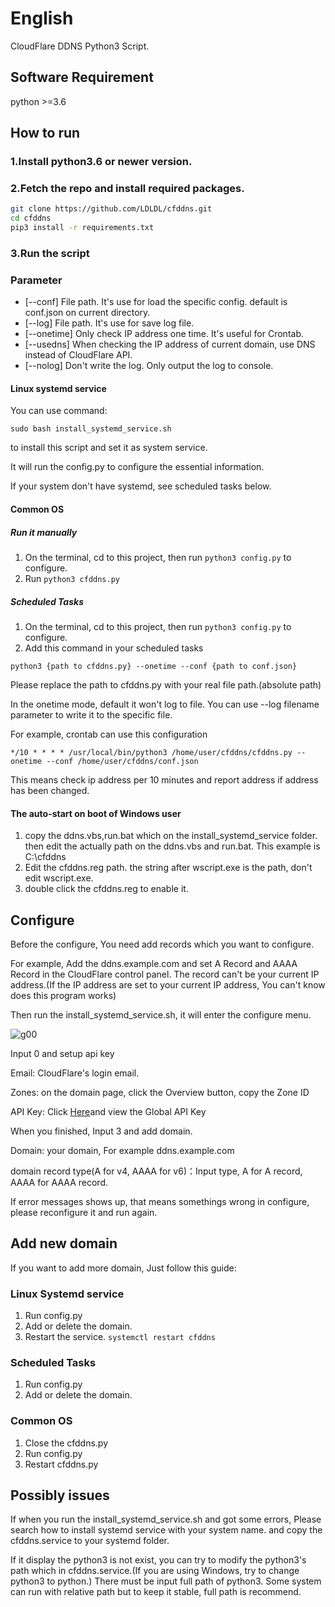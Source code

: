 # English

CloudFlare DDNS Python3 Script.

## Software Requirement

python >=3.6

## How to run

### 1.Install python3.6 or newer version.

### 2.Fetch the repo and install required packages.

```bash
git clone https://github.com/LDLDL/cfddns.git
cd cfddns
pip3 install -r requirements.txt
```
### 3.Run the script

### Parameter

- [--conf] File path. It's use for load the specific config. default is conf.json on current directory.
- [--log] File path. It's use for save log file.
- [--onetime] Only check IP address one time. It's useful for Crontab.
- [--usedns] When checking the IP address of current domain, use DNS instead of CloudFlare API.
- [--nolog] Don't write the log. Only output the log to console.

#### Linux systemd service

You can use command: 

`sudo bash install_systemd_service.sh`

to install this script and set it as system service.

It will run the config.py to configure the essential information.

If your system don't have systemd, see scheduled tasks below.

#### Common OS

##### Run it manually

1. On the terminal, cd to this project, then run `python3 config.py` to configure.  
2. Run `python3 cfddns.py`

##### Scheduled Tasks

1. On the terminal, cd to this project, then run `python3 config.py` to configure.  
2. Add this command in your scheduled tasks

`python3 {path to cfddns.py} --onetime --conf {path to conf.json}`

Please replace the path to cfddns.py with your real file path.(absolute path)

In the onetime mode, default it won't log to file. You can use --log filename parameter to write it to the specific file.

For example, crontab can use this configuration

`*/10 * * * * /usr/local/bin/python3 /home/user/cfddns/cfddns.py --onetime --conf /home/user/cfddns/conf.json`

This means check ip address per 10 minutes and report address if address has been changed.

#### The auto-start on boot of Windows user

1. copy the ddns.vbs,run.bat which on the install_systemd_service folder. then edit the actually path on the ddns.vbs and run.bat. This example is C:\cfddns
2. Edit the cfddns.reg path. the string after wscript.exe is the path, don't edit wscript.exe.
3. double click the cfddns.reg to enable it.

## Configure

Before the configure, You need add records which you want to configure.

For example, Add the ddns.example.com and set A Record and AAAA Record in the CloudFlare control panel. The record can't be your current IP address.(If the IP address are set to your current IP address, You can't know does this program works)

Then run the install_systemd_service.sh, it will enter the configure menu.

![g00](https://user-images.githubusercontent.com/81149482/129917531-d499ae47-79ab-44b0-910b-e1f2a98fc68c.png)

Input 0 and setup api key

Email: CloudFlare's login email.

Zones: on the domain page, click the Overview button, copy the Zone ID

API Key: Click [Here](https://dash.cloudflare.com/profile/api-tokens)and view the Global API Key

When you finished, Input 3 and add domain.

Domain: your domain, For example ddns.example.com

domain record type(A for v4, AAAA for v6)：Input type, A for A record, AAAA for AAAA record.

If error messages shows up, that means somethings wrong in configure, please reconfigure it and run again.

## Add new domain

If you want to add more domain, Just follow this guide:

### Linux Systemd service

1. Run config.py
2. Add or delete the domain.
3. Restart the service. `systemctl restart cfddns`

### Scheduled Tasks

1. Run config.py
2. Add or delete the domain.

### Common OS

1. Close the cfddns.py
2. Run config.py
3. Restart cfddns.py

## Possibly issues

If when you run the install_systemd_service.sh and got some errors, Please search how to install systemd service with your system name. and copy the cfddns.service to your systemd folder.

If it display the python3 is not exist, you can try to modify the python3's path which in cfddns.service.(If you are using Windows, try to change python3 to python.) There must be input full path of python3. Some system can run with relative path but to keep it stable, full path is recommend.
